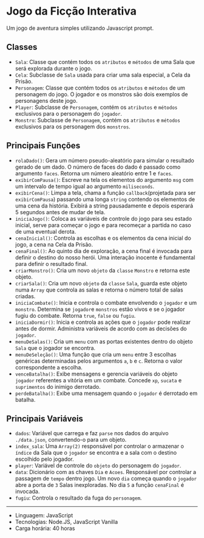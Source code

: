 # Jogo da Ficção Interativa
Um jogo de aventura simples utilizando Javascript prompt. 

## Classes
* `Sala`: Classe que contém todos os `atributos` e `métodos` de uma Sala que será explorada durante o jogo.
* `Cela`: Subclasse de `Sala` usada para criar uma sala especial, a Cela da Prisão.
* `Personagem`: Classe que contém todos os `atributos` e `métodos` de um personagem do jogo. O jogador e os monstros são dois exemplos de personagens deste jogo. 
* `Player`: Subclasse de `Personagem`, contém os `atributos` e `métodos` exclusivos para o personagem do `jogador`.
* `Monstro`: Subclasse de `Personagem`, contém os `atributos` e `métodos` exclusivos para os personagem dos `monstros`.

## Principais Funções
* `rolaDado()`: Gera um número pseudo-aleatório para simular o resultado gerado de um dado. O número de faces do dado é passado como argumento `faces`. Retorna um número aleatório entre 1 e `faces`. 
* `exibirComPausa()`: Escreve na tela os elementos do argumento `msg` com um intervalo de tempo igual ao argumento `miliseconds`.
* `exibirCena()`: Limpa a tela, chama a função `callback`(projetada para ser `exibirComPausa`) passando uma longa `string` contendo os elementos de uma cena da história. Exibirá a string pausadamente e depois esperará 5 segundos antes de mudar de tela.  
* `iniciaJogo()`: Coloca as variáveis de controle do jogo para seu estado inicial, serve para começar o jogo e para recomeçar a partida no caso de uma eventual derota.
* `cenaInicial()`: Controla as escolhas e os elementos da cena inicial do jogo, a cena na Cela da Prisão.
* `cenaFinal()`: Ao quinto dia de exploração, a cena final é invocada para definir o destino do nosso herói. Uma interação inocente é fundamental para definir o resultado final. 
* `criarMonstro()`: Cria um novo `objeto` da `classe` `Monstro` e retorna este objeto. 
* `criarSala()`: Cria um novo `objeto` da `classe` `Sala`, guarda este objeto numa `Array` que controla as salas e retorna o número total de salas criadas. 
* `iniciaCombate()`: Inicia e controla o combate envolvendo o `jogador` e um `monstro`. Determina se `jogador`e `monstros` estão vivos e se o jogador fugiu do combate. Retorna `true`, `false` ou `fugiu`.
* `iniciaDormir()`: Inicia e controla as ações que o `jogador` pode realizar antes de dormir. Administra variáveis de acordo com as decisões do `jogador`.
* `menuDeSalas()`: Cria um `menu` com as portas existentes dentro do objeto `Sala` que o jogador se encontra.
* `menuDeSeleção()`: Uma função que cria um `menu` entre 3 escolhas genéricas determinadas pelos argumentos `a`, `b` e `c`. Retorna o valor correspondente a escolha. 
* `venceBatalha()`: Exibe mensagens e gerencia variáveis do objeto `jogador` referentes a vitória em um combate. Concede `xp`, `sucata` e `suprimentos` do inimigo derrotado. 
* `perdeBatalha()`: Exibe uma mensagem quando o `jogador` é derrotado em batalha.

## Principais Variáveis
* `dados`: Variável que carrega e faz `parse` nos dados do arquivo `./data.json`, convertendo-o para um objeto. 
* `index_sala`: Uma `Array(2)` responsável por controlar o armazenar o `índice` da Sala que o `jogador` se encontra e a sala com o destino escolhido pelo jogador. 
* `player`: Variável de controle do `objeto` do personagem do `jogador`.
* `data`: Dicionário com as chaves `Dia` e `Acoes`. Responsável por controlar a passagem de `tempo` dentro jogo. Um novo `dia` começa quando o `jogador` abre a porta de `3` Salas inexploradas. No dia `5` a função `cenaFinal` é invocada. 
* `fugiu`: Controla o resultado da fuga do `personagem`. 
---
* Linguagem: JavaScript
* Tecnologias: Node.JS, JavaScript Vanilla
* Carga horária: 40 horas
